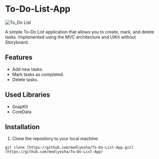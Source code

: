 # To-Do-List-App
![To_Do List](https://github.com/medlyosha/To-Do-List-App/assets/118524698/51fb8ccc-4213-4885-8ee4-3e93a74b4a1c)

A simple To-Do List application that allows you to create, mark, and delete tasks. Implemented using the MVC architecture and UIKit without Storyboard.

## Features

- Add new tasks.
- Mark tasks as completed.
- Delete tasks.

## Used Libraries

- SnapKit
- CoreData
  
## Installation

1. Clone the repository to your local machine:

```shell
git clone [https://github.com/medlyosha/To-Do-List-App.git](https://github.com/medlyosha/To-Do-List-App)
